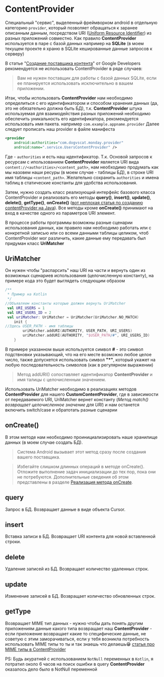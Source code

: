 # ContentProvider
Специальный "сервис", выделенный фреймворком android в отдельную категорию `provider`, который позволяет обращаться к заранее описанным данным, посредством URI ([Uniform Resource Identifier](https://ru.wikipedia.org/wiki/URI)) из разных приложений совместно.
Как правило **ContentProvider** используется в паре с базой данных например на **SQLite** (в моем текущем проекте я храню в SQLite кешированные данные запросов к серверу)

В статье "[Создание поставщика контента](https://developer.android.com/guide/topics/providers/content-provider-creating?hl=ru)" от Google Developers рекомендуется не использовать ContentProvider в ряде случаев:
>Вам не нужен поставщик для работы с базой данных SQLite, если ее планируется использовать исключительно в вашем приложении.

Итак, чтобы использовать **ContentProvider** нам необходимо определиться с его идентификатором и способом хранения данных (да, это не обязательно должна быть БД), т.к. **ContentProvider** штука используемая для взаимодействия разных приложений необходимо обеспечить уникальность его идентификатора, рекомендуется использовать имя пакета. например `com.example.appname.provider`
Далее следует прописать наш provider в файле манифеста
```xml
<provider
    android:authorities="com.dogvscat.monday.provider"
    android:name=".service.UsersContentProvider" />
```
Где - `authorities` и есть наш идентификатор.
Т.к. Основой запросов к ресурсам с ипользованием **ContentProvider** является URI вида `content://<authorities>/<content_path>`, нам необходимо продумать как мы назовем наши ресуры (в моем случае - таблицы БД), в строке URI имя таблицы `<content_path>`. Желательно сохранить `authorities` и имена таблиц в статические константы для удобства использования. 

Затем, нужно создать класс реализующий интерфейс базового класса ContentProvider и реализовать его методы **query()**, **insert()**, **update()**, **delete()**, **getType()**, **onCreate()** ([вот неплохая статья по созданию contentProvider на Java](http://developer.alexanderklimov.ru/android/theory/contentprovider.php)).
Все методы кроме **onCreate()** принимают на вход в качестве одного из параметров URI элемент. 

В процессе работы программы возможны разные сценарии использования данных, как правило нам необходимо работать или с конкретной записью или со всеми данными таблицы целиком, чтоб ContentProvider мог различить, какие данные ему передавать был придуман класс **UriMatcher** 
## UriMatcher
Он нужен чтобы "распарсить" наш URI на части и вернуть один из возможных сценариев использования (целочисленную константу), на примере кода это будет выглядеть следующим образом
```Kotlin
/**
 * Пример на Kotlin
 */
//Объявляем константы которые должен вернуть UriMatcher
 val URI_USERS = 1
 val URI_USERS_ID = 2
 val uriMatcher: UriMatcher = UriMatcher(UriMatcher.NO_MATCH)
    init {
//Здесь USER_PATH - имя таблицы
        uriMatcher.addURI(AUTHORITY, USER_PATH, URI_USERS)
        uriMatcher.addURI(AUTHORITY, "$USER_PATH/#", URI_USERS_ID)
    }
```
В примере указанном выше используется символ **#** - это символ подствновки указывающий, что на его месте возможно любое целое число, также допускется использовать символ **"*"**, который укажет на любую последовательность символов (как в регулярном выражении)
>Метод addURI() сопоставляет идентификатор **ContentProvider** и имя талицы с целочисленным значением. 

Использовать UriMatcher необходимо в реализациях методов **ContentProvider** для нашего **CustomContentProvider**, где в зависимости от передаваемого URI, UriMatcher вернет константу (*Метод match() возвращает целочисленное значение для URI*) и нам останется включить switch/case и обратотать разные сценарии

## onCreate()
В этом методе нам необходимо проинициализировать наше хранилище данных (в моем случае создать БД). 
>Система Android вызывает этот метод сразу после создания вашего поставщика.

>Избегайте слишком длинных операций в методе onCreate(). Отложите выполнение задач инициализации до тех пор, пока они не потребуются. Дополнительные сведения об этом представлены в разделе [Реализация метода onCreate](https://developer.android.com/guide/topics/providers/content-provider-creating?hl=ru#OnCreate).

## query
Запрос в БД. Возвращает данные в виде объекта Cursor.

## insert
Вставка записи в БД. Возвращает URI контента для новой вставленной строки.

## delete
Удаление записей из БД. Возвращает количество удаленных строк.

## update 
Изменение записей в БД. Возвращает количество обновленных строк.

## getType
Возвращает MIME тип данных - нужно чтобы дать понять другим приложениям данные какого типа возвращает наш **ContentProvider** - если приложение возвращает какие то специфические данные, не советую с этим заморачиваться, если у тебя возникла потребность использовать MIME типы то ты и так знаешь что делаешь😁 [статья про MIME типы в ContentProvider](https://developer.android.com/guide/topics/providers/content-provider-creating?hl=ru#MIMETypes)

PS: Будь акуратней с использованием `NotNull` переменных в `Kotlin`, я потратил около 6 часов на поиск ошибки в query **ContentProvider** оказалось дело было в NotNull переменной 